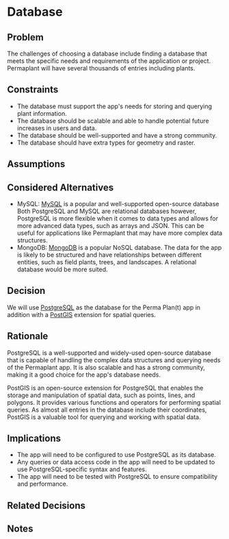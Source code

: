 # Database

## Problem

The challenges of choosing a database include finding a database that meets the specific needs and requirements of the application or project.
Permaplant will have several thousands of entries including plants.

## Constraints

- The database must support the app's needs for storing and querying plant information.
- The database should be scalable and able to handle potential future increases in users and data.
- The database should be well-supported and have a strong community.
- The database should have extra types for geometry and raster.

## Assumptions

## Considered Alternatives

- MySQL: 
[MySQL](https://www.mysql.com/de/) is a popular and well-supported open-source database
Both PostgreSQL and MySQL are relational databases however, PostgreSQL is more flexible when it comes to data types and allows for more advanced data types, such as arrays and JSON. 
This can be useful for applications like Permaplant that may have more complex data structures.
- MongoDB: 
[MongoDB](https://www.mongodb.com/) is a popular NoSQL database.
The data for the app is likely to be structured and have relationships between different entities, such as field plants, trees, and landscapes.
A relational database would be more suited.

## Decision

We will use [PostgreSQL](https://www.postgresql.org/) as the database for the Perma Plan(t) app in addition with a [PostGIS](https://postgis.net/) extension for spatial queries.

## Rationale

PostgreSQL is a well-supported and widely-used open-source database that is capable of handling the complex data structures and querying needs of the Permaplant app. 
It is also scalable and has a strong community, making it a good choice for the app's database needs.

PostGIS is an open-source extension for PostgreSQL that enables the storage and manipulation of spatial data, such as points, lines, and polygons. 
It provides various functions and operators for performing spatial queries. 
As almost all entries in the database include their coordinates, PostGIS is a valuable tool for querying and working with spatial data.

## Implications

- The app will need to be configured to use PostgreSQL as its database.
- Any queries or data access code in the app will need to be updated to use PostgreSQL-specific syntax and features.
- The app will need to be tested with PostgreSQL to ensure compatibility and performance.

## Related Decisions

## Notes
